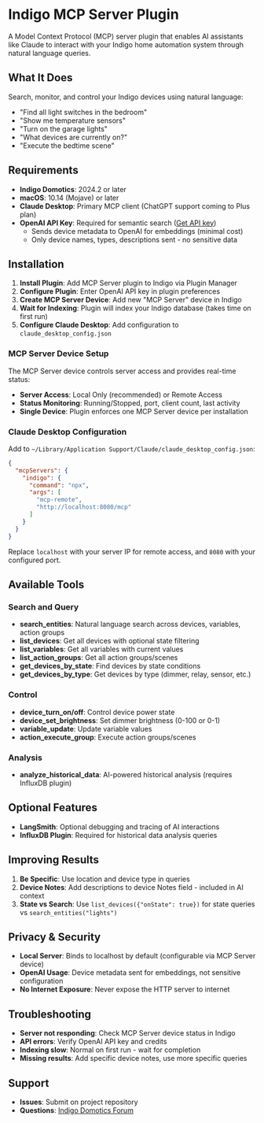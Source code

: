 # Indigo MCP Server Plugin

A Model Context Protocol (MCP) server plugin that enables AI assistants like Claude to interact with your Indigo home automation system through natural language queries.

## What It Does

Search, monitor, and control your Indigo devices using natural language:

- "Find all light switches in the bedroom"
- "Show me temperature sensors" 
- "Turn on the garage lights"
- "What devices are currently on?"
- "Execute the bedtime scene"

## Requirements

- **Indigo Domotics**: 2024.2 or later
- **macOS**: 10.14 (Mojave) or later  
- **Claude Desktop**: Primary MCP client (ChatGPT support coming to Plus plan)
- **OpenAI API Key**: Required for semantic search ([Get API key](https://platform.openai.com/api-keys))
  - Sends device metadata to OpenAI for embeddings (minimal cost)
  - Only device names, types, descriptions sent - no sensitive data

## Installation

1. **Install Plugin**: Add MCP Server plugin to Indigo via Plugin Manager
2. **Configure Plugin**: Enter OpenAI API key in plugin preferences 
3. **Create MCP Server Device**: Add new "MCP Server" device in Indigo
4. **Wait for Indexing**: Plugin will index your Indigo database (takes time on first run)
5. **Configure Claude Desktop**: Add configuration to `claude_desktop_config.json`

### MCP Server Device Setup

The MCP Server device controls server access and provides real-time status:

- **Server Access**: Local Only (recommended) or Remote Access
- **Status Monitoring**: Running/Stopped, port, client count, last activity
- **Single Device**: Plugin enforces one MCP Server device per installation

### Claude Desktop Configuration

Add to `~/Library/Application Support/Claude/claude_desktop_config.json`:

```json
{
  "mcpServers": {
    "indigo": {
      "command": "npx",
      "args": [
        "mcp-remote", 
        "http://localhost:8080/mcp"
      ]
    }
  }
}
```

Replace `localhost` with your server IP for remote access, and `8080` with your configured port.

## Available Tools

### Search and Query
- **search_entities**: Natural language search across devices, variables, action groups
- **list_devices**: Get all devices with optional state filtering  
- **list_variables**: Get all variables with current values
- **list_action_groups**: Get all action groups/scenes
- **get_devices_by_state**: Find devices by state conditions
- **get_devices_by_type**: Get devices by type (dimmer, relay, sensor, etc.)

### Control  
- **device_turn_on/off**: Control device power state
- **device_set_brightness**: Set dimmer brightness (0-100 or 0-1)
- **variable_update**: Update variable values
- **action_execute_group**: Execute action groups/scenes

### Analysis
- **analyze_historical_data**: AI-powered historical analysis (requires InfluxDB plugin)

## Optional Features

- **LangSmith**: Optional debugging and tracing of AI interactions
- **InfluxDB Plugin**: Required for historical data analysis queries

## Improving Results

1. **Be Specific**: Use location and device type in queries
2. **Device Notes**: Add descriptions to device Notes field - included in AI context
3. **State vs Search**: Use `list_devices({"onState": true})` for state queries vs `search_entities("lights")`

## Privacy & Security

- **Local Server**: Binds to localhost by default (configurable via MCP Server device)
- **OpenAI Usage**: Device metadata sent for embeddings, not sensitive configuration
- **No Internet Exposure**: Never expose the HTTP server to internet

## Troubleshooting

- **Server not responding**: Check MCP Server device status in Indigo
- **API errors**: Verify OpenAI API key and credits  
- **Indexing slow**: Normal on first run - wait for completion
- **Missing results**: Add specific device notes, use more specific queries

## Support

- **Issues**: Submit on project repository
- **Questions**: [Indigo Domotics Forum](https://forums.indigodomo.com/viewforum.php?f=274)